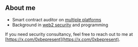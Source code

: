 ## About me

- Smart contract auditor on [multiple platforms](https://github.com/0xbepresent/audits)
- Background in [web2 security](https://hackerone.com/0xbepresent?type=user) and programming

If you need security consultancy, feel free to reach out to me at [https://x.com/0xbepresent](https://x.com/0xbepresent).
